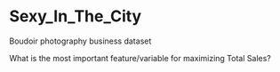 # Sexy_In_The_City
Boudoir photography business dataset

What is the most important feature/variable for maximizing Total Sales?
